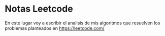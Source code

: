 # Notas Leetcode
En este lugar voy a escribir el analisis de mis algoritmos que resuelven los problemas planteados en https://leetcode.com/
